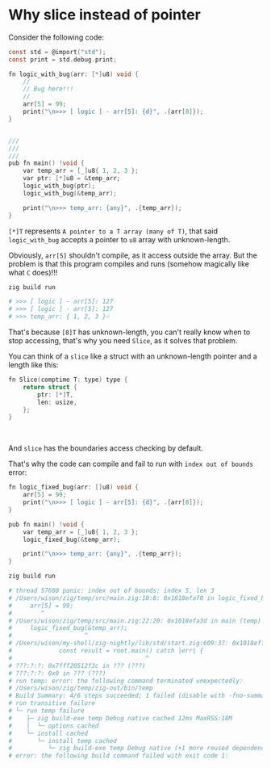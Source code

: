 # Why slice instead of pointer

Consider the following code:

```c
const std = @import("std");
const print = std.debug.print;

fn logic_with_bug(arr: [*]u8) void {
    //
    // Bug here!!!
    //
    arr[5] = 99;
    print("\n>>> [ logic ] - arr[5]: {d}", .{arr[8]});
}


///
///
///
pub fn main() !void {
    var temp_arr = [_]u8{ 1, 2, 3 };
    var ptr: [*]u8 = &temp_arr;
    logic_with_bug(ptr);
    logic_with_bug(&temp_arr);

    print("\n>>> temp_arr: {any}", .{temp_arr});
}
```

`[*]T` represents `A pointer to a T array (many of T)`, that said `logic_with_bug`
accepts a pointer to `u8` array with unknown-length.

Obviously, `arr[5]` shouldn't compile, as it access outside the array. But the
problem is that this program compiles and runs (somehow magically like what `C`
does)!!!

```bash
zig build run

# >>> [ logic ] - arr[5]: 127
# >>> [ logic ] - arr[5]: 127
# >>> temp_arr: { 1, 2, 3 }⏎
```

That's because `[8]T` has unknown-length, you can't really know when to stop
accessing, that's why you need `Slice`, as it solves that problem.

You can think of a `slice` like a struct with an unknown-length pointer and a
length like this:

```c
fn Slice(comptime T: type) type {
    return struct {
        ptr: [*]T,
        len: usize,
    };
}
```

</br>

And `slice` has the boundaries access checking by default.

That's why the code can compile and fail to run with `index out of bounds` error:

```c
fn logic_fixed_bug(arr: []u8) void {
    arr[5] = 99;
    print("\n>>> [ logic ] - arr[5]: {d}", .{arr[8]});
}

pub fn main() !void {
    var temp_arr = [_]u8{ 1, 2, 3 };
    logic_fixed_bug(&temp_arr);

    print("\n>>> temp_arr: {any}", .{temp_arr});
}
```

```bash
zig build run

# thread 57680 panic: index out of bounds: index 5, len 3
# /Users/wison/zig/temp/src/main.zig:10:8: 0x1018efaf0 in logic_fixed_bug (temp)
#     arr[5] = 99;
#        ^
# /Users/wison/zig/temp/src/main.zig:22:20: 0x1018efa3d in main (temp)
#     logic_fixed_bug(&temp_arr);
#                    ^
# /Users/wison/my-shell/zig-nightly/lib/std/start.zig:609:37: 0x1018effb5 in main (temp)
#             const result = root.main() catch |err| {
#                                     ^
# ???:?:?: 0x7fff20512f3c in ??? (???)
# ???:?:?: 0x0 in ??? (???)
# run temp: error: the following command terminated unexpectedly:
# /Users/wison/zig/temp/zig-out/bin/temp
# Build Summary: 4/6 steps succeeded; 1 failed (disable with -fno-summary)
# run transitive failure
# └─ run temp failure
#    ├─ zig build-exe temp Debug native cached 12ms MaxRSS:18M
#    │  └─ options cached
#    └─ install cached
#       └─ install temp cached
#          └─ zig build-exe temp Debug native (+1 more reused dependencies)
# error: the following build command failed with exit code 1:
```

</br>

